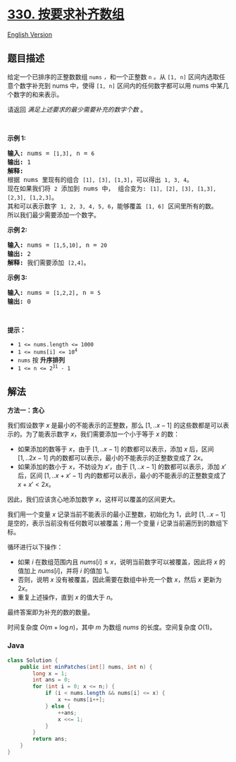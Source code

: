# [330. 按要求补齐数组](https://leetcode.cn/problems/patching-array)

[English Version](/solution/0300-0399/0330.Patching%20Array/README_EN.md)

## 题目描述

<p>给定一个已排序的正整数数组 <code>nums</code>&nbsp;<em>，</em>和一个正整数&nbsp;<code>n</code><em> 。</em>从&nbsp;<code>[1, n]</code>&nbsp;区间内选取任意个数字补充到&nbsp;nums&nbsp;中，使得&nbsp;<code>[1, n]</code>&nbsp;区间内的任何数字都可以用&nbsp;nums&nbsp;中某几个数字的和来表示。</p>

<p>请返回 <em>满足上述要求的最少需要补充的数字个数</em>&nbsp;。</p>

<p>&nbsp;</p>

<p><strong>示例&nbsp;1:</strong></p>

<pre>
<strong>输入: </strong>nums = <code>[1,3]</code>, n = <code>6</code>
<strong>输出: </strong>1 
<strong>解释:</strong>
根据 nums&nbsp;里现有的组合&nbsp;<code>[1], [3], [1,3]</code>，可以得出&nbsp;<code>1, 3, 4</code>。
现在如果我们将&nbsp;<code>2</code>&nbsp;添加到&nbsp;nums 中，&nbsp;组合变为: <code>[1], [2], [3], [1,3], [2,3], [1,2,3]</code>。
其和可以表示数字&nbsp;<code>1, 2, 3, 4, 5, 6</code>，能够覆盖&nbsp;<code>[1, 6]</code>&nbsp;区间里所有的数。
所以我们最少需要添加一个数字。</pre>

<p><strong>示例 2:</strong></p>

<pre>
<strong>输入: </strong>nums = <code>[1,5,10]</code>, n = <code>20</code>
<strong>输出:</strong> 2
<strong>解释: </strong>我们需要添加&nbsp;<code>[2,4]</code>。
</pre>

<p><strong>示例&nbsp;3:</strong></p>

<pre>
<strong>输入: </strong>nums = <code>[1,2,2]</code>, n = <code>5</code>
<strong>输出:</strong> 0
</pre>

<p>&nbsp;</p>

<p><strong>提示：</strong></p>

<ul>
	<li><code>1 &lt;= nums.length &lt;= 1000</code></li>
	<li><code>1 &lt;= nums[i] &lt;= 10<sup>4</sup></code></li>
	<li><code>nums</code>&nbsp;按 <strong>升序排列</strong></li>
	<li><code>1 &lt;= n &lt;= 2<sup>31</sup>&nbsp;- 1</code></li>
</ul>

## 解法

**方法一：贪心**

我们假设数字 $x$ 是最小的不能表示的正整数，那么 $[1,..x-1]$ 的这些数都是可以表示的。为了能表示数字 $x$，我们需要添加一个小于等于 $x$ 的数：

-   如果添加的数等于 $x$，由于 $[1,..x-1]$ 的数都可以表示，添加 $x$ 后，区间 $[1,..2x-1]$ 内的数都可以表示，最小的不能表示的正整数变成了 $2x$。
-   如果添加的数小于 $x$，不妨设为 $x'$，由于 $[1,..x-1]$ 的数都可以表示，添加 $x'$ 后，区间 $[1,..x+x'-1]$ 内的数都可以表示，最小的不能表示的正整数变成了 $x+x' \lt 2x$。

因此，我们应该贪心地添加数字 $x$，这样可以覆盖的区间更大。

我们用一个变量 $x$ 记录当前不能表示的最小正整数，初始化为 $1$，此时 $[1,..x-1]$ 是空的，表示当前没有任何数可以被覆盖；用一个变量 $i$ 记录当前遍历到的数组下标。

循环进行以下操作：

-   如果 $i$ 在数组范围内且 $nums[i] \le x$，说明当前数字可以被覆盖，因此将 $x$ 的值加上 $nums[i]$，并将 $i$ 的值加 $1$。
-   否则，说明 $x$ 没有被覆盖，因此需要在数组中补充一个数 $x$，然后 $x$ 更新为 $2x$。
-   重复上述操作，直到 $x$ 的值大于 $n$。

最终答案即为补充的数的数量。

时间复杂度 $O(m + \log n)$，其中 $m$ 为数组 $nums$ 的长度。空间复杂度 $O(1)$。

### **Java**

```java
class Solution {
    public int minPatches(int[] nums, int n) {
        long x = 1;
        int ans = 0;
        for (int i = 0; x <= n;) {
            if (i < nums.length && nums[i] <= x) {
                x += nums[i++];
            } else {
                ++ans;
                x <<= 1;
            }
        }
        return ans;
    }
}
```

